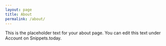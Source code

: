 ```yaml
---
layout: page
title: About
permalink: /about/
---
```

This is the placeholder text for your about page. You can edit this text under Account on Snippets.today.